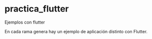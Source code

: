 # practica_flutter
Ejemplos con flutter

En cada rama genera hay un ejemplo de aplicación distinto con Flutter.